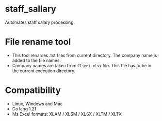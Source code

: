 # staff_sallary
Automates staff salary processing.

# File rename tool
* This tool renames .txt files from current directory. The company name is added to the file names.
* Company names are taken from `Client.xlsx` file. This file has to be in the current execution directory.

# Compatibility
* Linux, Windows and Mac
* Go lang 1.21
* Ms Excel formats: XLAM / XLSM / XLSX / XLTM / XLTX

